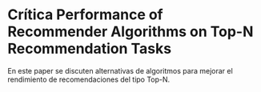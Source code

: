 ﻿# Crítica Performance of Recommender Algorithms on Top-N Recommendation Tasks

En este paper se discuten alternativas de algoritmos para mejorar el rendimiento de recomendaciones del tipo Top-N. 

